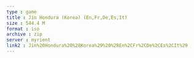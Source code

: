 ```yaml
---
type : game
title : Jin Hondura (Korea) (En,Fr,De,Es,It)
size : 544.4 M
format : iso
archive : zip
server : myrient
link2 : Jin%20Hondura%20%28Korea%29%20%28En%2CFr%2CDe%2CEs%2CIt%29
---
```


